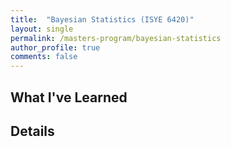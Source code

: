 ```yaml
---
title:  "Bayesian Statistics (ISYE 6420)"
layout: single
permalink: /masters-program/bayesian-statistics
author_profile: true
comments: false
---
```


## What I've Learned

## Details
